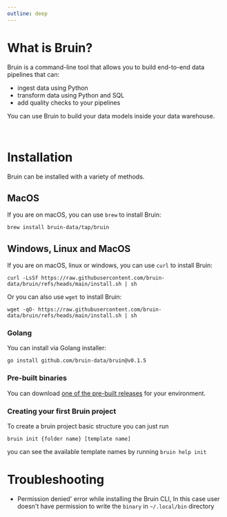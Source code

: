 ```yaml
---
outline: deep
---
```


# What is Bruin?

Bruin is a command-line tool that allows you to build end-to-end data pipelines that can:
- ingest data using Python
- transform data using Python and SQL
- add quality checks to your pipelines

You can use Bruin to build your data models inside your data warehouse.

<br>

# Installation
Bruin can be installed with a variety of methods.

## MacOS

If you are on macOS, you can use `brew` to install Bruin:

```shell
brew install bruin-data/tap/bruin
```

## Windows, Linux and MacOS

If you are on macOS, linux or windows, you can use `curl` to install Bruin:

```shell
curl -LsSf https://raw.githubusercontent.com/bruin-data/bruin/refs/heads/main/install.sh | sh
```

Or you can also use `wget` to install Bruin:

```shell
wget -qO- https://raw.githubusercontent.com/bruin-data/bruin/refs/heads/main/install.sh | sh
```


### Golang
You can install via Golang installer:

```shell
go install github.com/bruin-data/bruin@v0.1.5
```

### Pre-built binaries
You can download [one of the pre-built releases](https://github.com/bruin-data/bruin/releases) for your environment.

### Creating your first Bruin project

To create a bruin project basic structure you can just run

```
bruin init {folder name} [template name]
```

you can see the available template names by running `bruin help init`


# Troubleshooting

- Permission denied' error while installing the Bruin CLI, In this case user doesn't have permission to write the `binary` in `~/.local/bin` directory 

